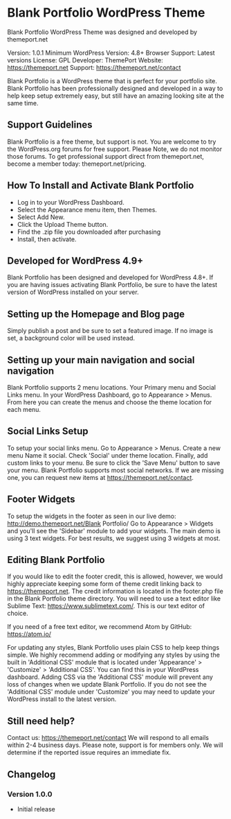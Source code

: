 # Blank Portfolio WordPress Theme

Blank Portfolio WordPress Theme was designed and developed by themeport.net

Version: 1.0.1
Minimum WordPress Version: 4.8+
Browser Support: Latest versions
License: GPL
Developer: ThemePort
Website: https://themeport.net
Support: https://themeport.net/contact

Blank Portfolio is a WordPress theme that is perfect for your portfolio site. Blank Portfolio has been professionally designed and developed in a way to help keep setup extremely easy, but still have an amazing looking site at the same time.

## Support Guidelines
Blank Portfolio is a free theme, but support is not. You are welcome to try the WordPress.org forums for free support. Please Note, we do not monitor those forums. To get professional support direct from themeport.net, become a member today: themeport.net/pricing.


## How To Install and Activate Blank Portfolio
- Log in to your WordPress Dashboard.
- Select the Appearance menu item, then Themes.
- Select Add New.
- Click the Upload Theme button.
- Find the .zip file you downloaded after purchasing
- Install, then activate.

## Developed for WordPress 4.9+
Blank Portfolio has been designed and developed for WordPress 4.8+. If you are having issues activating Blank Portfolio, be sure to have the latest version of WordPress installed on your server. 

## Setting up the Homepage and Blog page
Simply publish a post and be sure to set a featured image. If no image is set, a background color will be used instead.

## Setting up your main navigation and social navigation
Blank Portfolio supports 2 menu locations. Your Primary menu and Social Links menu. In your WordPress Dashboard, go to Appearance > Menus. From here you can create the menus and choose the theme location for each menu.

## Social Links Setup
To setup your social links menu. Go to Appearance > Menus. Create a new menu Name it social. Check 'Social' under theme location. Finally, add custom links to your menu. Be sure to click the 'Save Menu' button to save your menu. Blank Portfolio supports most social networks. If we are missing one, you can request new items at https://themeport.net/contact.

## Footer Widgets
To setup the widgets in the footer as seen in our live demo: http://demo.themeport.net/Blank Portfolio/ Go to Appearance > Widgets and you'll see the 'Sidebar' module to add your widgets. The main demo is using 3 text widgets. For best results, we suggest using 3 widgets at most.

## Editing Blank Portfolio
If you would like to edit the footer credit, this is allowed, however, we would highly appreciate keeping some form of theme credit linking back to https://themeport.net. The credit information is located in the footer.php file in the Blank Portfolio theme directory. You will need to use a text editor like Sublime Text: https://www.sublimetext.com/. This is our text editor of choice.

If you need of a free text editor, we recommend Atom by GitHub: 
https://atom.io/

For updating any styles, Blank Portfolio uses plain CSS to help keep things simple. We highly recommend adding or modifying any styles by using the built in 'Additional CSS' module that is located under 'Appearance' > 'Customize' > 'Additional CSS'. You can find this in your WordPress dashboard. Adding CSS via the 'Additional CSS' module will prevent any loss of changes when we update Blank Portfolio. If you do not see the 'Additional CSS' module under 'Customize' you may need to update your WordPress install to the latest version.

## Still need help?
Contact us: https://themeport.net/contact
We will respond to all emails within 2-4 business days. Please note, support is for members only. We will determine if the reported issue requires an immediate fix.

## Changelog
### Version 1.0.0
* Initial release
